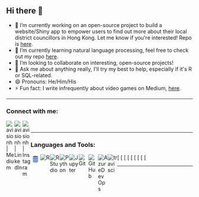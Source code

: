 ## Hi there 👋

- 🔭 I’m currently working on an open-source project to build a website/Shiny app to empower users to find out more about their local district councillors in Hong Kong. Let me know if you're interested! Repo is [here](https://github.com/Hong-Kong-Districts-Info/dashboard-hkdistrictcouncillors).
- 🌱 I’m currently learning natural language processing, feel free to check out my repo [here](https://github.com/avisionh/training-nlp).
- 👯 I’m looking to collaborate on interesting, open-source projects!
- 💬 Ask me about anything really, I'll try my best to help, especially if it's R or SQL-related.
- 😄 Pronouns: He/Him/His
- ⚡ Fun fact: I write infrequently about video games on Medium, [here](https://medium.com/@avisionho.yumyum).

---

### Connect with me:

[<img align="left" alt="avisionh | Medium" width="22px" src="https://cdn.jsdelivr.net/npm/simple-icons@3.4.0/icons/medium.svg" />][medium]
[<img align="left" alt="avisionh | LinkedIn" width="22px" src="https://cdn.jsdelivr.net/npm/simple-icons@v3/icons/linkedin.svg" />][linkedin]
[<img align="left" alt="avisionh | Instagram" width="22px" src="https://cdn.jsdelivr.net/npm/simple-icons@v3/icons/instagram.svg" />][instagram]

<br />

---

### Languages and Tools:
[<img align="left" alt="SQL" width="26px" src="https://raw.githubusercontent.com/github/explore/80688e429a7d4ef2fca1e82350fe8e3517d3494d/topics/sql/sql.png" />
[<img align="left" alt="R" width="26px" src="https://cdn.jsdelivr.net/npm/simple-icons@3.4.0/icons/r.svg" />
[<img align="left" alt="RStudio" width="26px" src="https://cdn.jsdelivr.net/npm/simple-icons@3.4.0/icons/rstudio.svg" />
[<img align="left" alt="Python" width="26px" src="https://cdn.jsdelivr.net/npm/simple-icons@3.4.0/icons/python.svg" />
[<img align="left" alt="Jupyter" width="26px" src="https://cdn.jsdelivr.net/npm/simple-icons@3.4.0/icons/jupyter.svg" />
[<img align="left" alt="Git" width="26px" src="https://cdn.jsdelivr.net/npm/simple-icons@3.4.0/icons/git.svg" />
[<img align="left" alt="GitHub" width="26px" src="https://cdn.jsdelivr.net/npm/simple-icons@3.4.0/icons/github.svg" />
[<img align="left" alt="AzureDevOps" width="26px" src="https://cdn.jsdelivr.net/npm/simple-icons@3.4.0/icons/azuredevops.svg" />
[<img align="left" alt="travisci" width="26px" src="https://cdn.jsdelivr.net/npm/simple-icons@3.4.0/icons/travisci.svg" />

---

[medium]: https://medium.com/@avisionho.yumyum
[instagram]: https://www.instagram.com/hungerontheculinaryexpress
[linkedin]: https://www.linkedin.com/in/avision-ho-397066a2/
